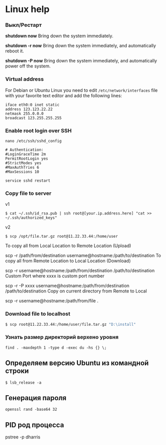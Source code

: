 # Linux help

### Выкл/Рестарт

**shutdown now** 
Bring down the system immediately.

**shutdown -r now** 
Bring down the system immediately, and automatically reboot it.

**shutdown -P now** 
Bring down the system immediately, and automatically power off the system.



### Virtual address

For Debian or Ubuntu Linux you need to edit `/etc/network/interfaces` file with your favorite text editor and add the following lines:
```
iface eth0:0 inet static
address 123.123.22.22
netmask 255.0.0.0
broadcast 123.255.255.255
```


### Enable root login over SSH

```
nano /etc/ssh/sshd_config
```
```
# Authentication:
#LoginGraceTime 2m
PermitRootLogin yes
#StrictModes yes
#MaxAuthTries 6
#MaxSessions 10
```
```
service sshd restart
```

### Copy file to server
v1
```
$ cat ~/.ssh/id_rsa.pub | ssh root@[your.ip.address.here] "cat >> ~/.ssh/authorized_keys"
```
v2
```
$ scp /opt/file.tar.gz root@11.22.33.44:/home/user
```
To copy all from Local Location to Remote Location (Upload)

scp -r /path/from/destination username@hostname:/path/to/destination
To copy all from Remote Location to Local Location (Download)

scp -r username@hostname:/path/from/destination /path/to/destination
Custom Port where xxxx is custom port number

 scp -r -P xxxx username@hostname:/path/from/destination /path/to/destination
Copy on current directory from Remote to Local

scp -r username@hostname:/path/from/file .


### Download file to localhost
```bash
$ scp root@11.22.33.44:/home/user/file.tar.gz "D:\install"
```


### Узнать размер директорий верхено уровня 

```
find . -maxdepth 1 -type d -exec du -hs {} \;
```


## Определяем версию Ubuntu из командной строки

```
$ lsb_release -a
```

## Генерация пароля

```
openssl rand -base64 32
```

## PID род процесса

pstree -p dharris
